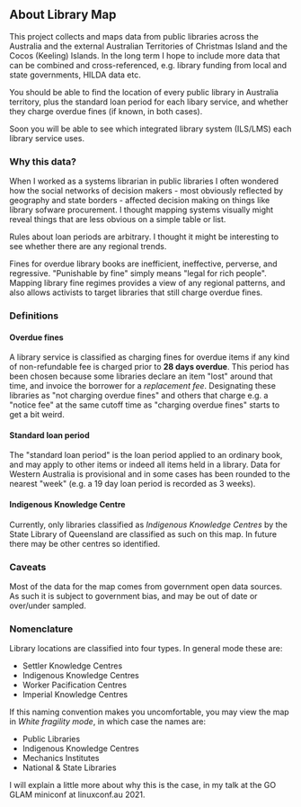 ## About Library Map

This project collects and maps data from public libraries across the Australia and the external Australian Territories of Christmas Island and the Cocos (Keeling) Islands. In the long term I hope to include more data that can be combined and cross-referenced, e.g. library funding from local and state governments, HILDA data etc.

You should be able to find the location of every public library in Australia territory, plus the standard loan period for each libary service, and whether they charge overdue fines (if known, in both cases).

Soon you will be able to see which integrated library system (ILS/LMS) each library service uses.

### Why this data?

When I worked as a systems librarian in public libraries I often wondered how the social networks of decision makers - most obviously reflected by geography and state borders - affected decision making on things like library sofware procurement. I thought mapping systems visually might reveal things that are less obvious on a simple table or list.

Rules about loan periods are arbitrary. I thought it might be interesting to see whether there are any regional trends.

Fines for overdue library books are inefficient, ineffective, perverse, and regressive. "Punishable by fine" simply means "legal for rich people". Mapping library fine regimes provides a view of any regional patterns, and also allows activists to target libraries that still charge overdue fines.

### Definitions

#### Overdue fines

A library service is classified as charging fines for overdue items if any kind of non-refundable fee is charged prior to **28 days overdue**. This period has been chosen because some libraries declare an item "lost" around that time, and invoice the borrower for a *replacement fee*. Designating these libraries as "not charging overdue fines" and others that charge e.g. a "notice fee" at the same cutoff time as "charging overdue fines" starts to get a bit weird.

#### Standard loan period

The "standard loan period" is the loan period applied to an ordinary book, and may apply to other items or indeed all items held in a library. Data for Western Australia is provisional and in some cases has been rounded to the nearest "week" (e.g. a 19 day loan period is recorded as 3 weeks).

#### Indigenous Knowledge Centre

Currently, only libraries classified as *Indigenous Knowledge Centres* by the State Library of Queensland are classified as such on this map. In future there may be other centres so identified.

### Caveats

Most of the data for the map comes from government open data sources. As such it is subject to government bias, and may be out of date or over/under sampled.

### Nomenclature

Library locations are classified into four types. In general mode these are:

* Settler Knowledge Centres
* Indigenous Knowledge Centres
* Worker Pacification Centres
* Imperial Knowledge Centres

If this naming convention makes you uncomfortable, you may view the map in *White fragility mode*, in which case the names are:

* Public Libraries
* Indigenous Knowledge Centres
* Mechanics Institutes
* National & State Libraries

I will explain a little more about why this is the case, in my talk at the GO GLAM miniconf at linuxconf.au 2021.